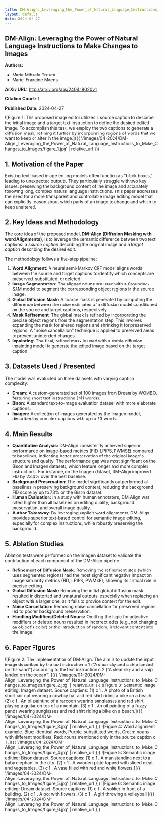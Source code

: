 ```yaml
---
title: DM-Align:_Leveraging_the_Power_of_Natural_Language_Instructions_to_Make_Changes_to_Images
layout: default
date: 2024-04-27
---
```

## DM-Align: Leveraging the Power of Natural Language Instructions to Make Changes to Images
**Authors:**
- Maria Mihaela Trusca
- Marie-Francine Moens

**ArXiv URL:** http://arxiv.org/abs/2404.18020v1

**Citation Count:** 1

**Published Date:** 2024-04-27

![Figure 1: The proposed image editor utilizes a source caption to describe the initial image and a target text instruction to define the desired edited image. To accomplish this task, we employ the two captions to generate a diffusion mask, refining it further by incorporating regions of words that we want to keep or alter in the image.]({{ '/images/04-2024/DM-Align:_Leveraging_the_Power_of_Natural_Language_Instructions_to_Make_Changes_to_Images/figure_1.jpg' | relative_url }})
## 1. Motivation of the Paper
Existing text-based image editing models often function as "black boxes," leading to unexpected outputs. They particularly struggle with two key issues: preserving the background content of the image and accurately following long, complex natural language instructions. This paper addresses the need for a more transparent and controllable image editing model that can explicitly reason about which parts of an image to change and which to keep unaltered.

## 2. Key Ideas and Methodology
The core idea of the proposed model, **DM-Align (Diffusion Masking with word Alignments)**, is to leverage the semantic difference between two text captions: a *source caption* describing the original image and a *target caption* describing the desired edit.

The methodology follows a five-step pipeline:
1.  **Word Alignment:** A neural semi-Markov CRF model aligns words between the source and target captions to identify which concepts are preserved, substituted, or deleted.
2.  **Image Segmentation:** The aligned nouns are used with a Grounded-SAM model to segment the corresponding object regions in the source image.
3.  **Global Diffusion Mask:** A coarse mask is generated by computing the difference between the noise estimates of a diffusion model conditioned on the source and target captions, respectively.
4.  **Mask Refinement:** The global mask is refined by incorporating the precise object regions from the segmentation step. This involves expanding the mask for altered regions and shrinking it for preserved regions. A "noise cancellation" technique is applied to preserved areas to prevent unintended changes.
5.  **Inpainting:** The final, refined mask is used with a stable diffusion inpainting model to generate the edited image based on the target caption.

## 3. Datasets Used / Presented
The model was evaluated on three datasets with varying caption complexity:
*   **Dream:** A custom-generated set of 100 images from Dream by WOMBO, featuring short text instructions (≤11 words).
*   **Bison:** A standard text-to-image evaluation dataset with more elaborate captions.
*   **Imagen:** A collection of images generated by the Imagen model, described by complex captions with up to 23 words.

## 4. Main Results
*   **Quantitative Analysis:** DM-Align consistently achieved superior performance on image-based metrics (FID, LPIPS, PWMSE) compared to baselines, indicating better preservation of the original image's structure and quality. The performance gap was most significant on the Bison and Imagen datasets, which feature longer and more complex instructions. For instance, on the Imagen dataset, DM-Align improved FID by 23.4% over the best baseline.
*   **Background Preservation:** The model significantly outperformed all baselines in preserving background content, reducing the background FID score by up to 73% on the Bison dataset.
*   **Human Evaluation:** In a study with human annotators, DM-Align was rated higher than all baselines on editing quality, background preservation, and overall image quality.
*   **Author Takeaway:** By leveraging explicit word alignments, DM-Align provides superior text-based control for semantic image editing, especially for complex instructions, while robustly preserving the background.

## 5. Ablation Studies
Ablation tests were performed on the Imagen dataset to validate the contribution of each component of the DM-Align pipeline.
*   **Refinement of Diffusion Mask:** Removing the refinement step (which uses segmented regions) had the most significant negative impact on image similarity metrics (FID, LPIPS, PWMSE), showing its critical role in precise editing.
*   **Global Diffusion Mask:** Removing the initial global diffusion mask resulted in distorted and unnatural outputs, especially when replacing an object with a larger one, as it fails to provide context for the edit.
*   **Noise Cancellation:** Removing noise cancellation for preserved regions led to poorer background preservation.
*   **Handling Modifiers/Deleted Nouns:** Omitting the logic for adjective modifiers or deleted nouns resulted in incorrect edits (e.g., not changing an object's color) or the introduction of random, irrelevant content into the image.

## 6. Paper Figures
![Figure 2: The implementation of DM-Align. The aim is to update the input image described by the text instruction c 1 (“A clear sky and a ship landed on the sand") according to the text instruction c 2 (“A clear sky and a ship landed on the ocean").]({{ '/images/04-2024/DM-Align:_Leveraging_the_Power_of_Natural_Language_Instructions_to_Make_Changes_to_Images/figure_2.jpg' | relative_url }})
![Figure 3: Semantic image editing: Imagen dataset. Source captions: (1) c 1 . A photo of a British shorthair cat wearing a cowboy hat and red shirt riding a bike on a beach. (2) c 1 . An oil painting of a raccoon wearing sunglasses and red shirt playing a guitar on top of a mountain. (3) c 1 . An oil painting of a fuzzy panda wearing sunglasses and red shirt riding a bike on a beach.]({{ '/images/04-2024/DM-Align:_Leveraging_the_Power_of_Natural_Language_Instructions_to_Make_Changes_to_Images/figure_3.jpg' | relative_url }})
![Figure 4: Word alignment example. Blue: identical words, Purple: substituted words, Green: nouns with different modifiers, Red: nouns mentioned only in the source caption c 1 .]({{ '/images/04-2024/DM-Align:_Leveraging_the_Power_of_Natural_Language_Instructions_to_Make_Changes_to_Images/figure_4.jpg' | relative_url }})
![Figure 5: Semantic image editing: Bison dataset. Source captions: (1) c 1 . A man standing next to a baby elephant in the city. (2) c 1 . A wooden plate topped with sliced meat and vegetables. (3) c 1 . A vase filled with red and white flowers.]({{ '/images/04-2024/DM-Align:_Leveraging_the_Power_of_Natural_Language_Instructions_to_Make_Changes_to_Images/figure_5.jpg' | relative_url }})
![Figure 6: Semantic image editing: Dream dataset. Source captions: (1) c 1 . A soldier in front of a building. (2) c 1 . A pot with flowers. (3) c 1 . A girl throwing a volleyball.]({{ '/images/04-2024/DM-Align:_Leveraging_the_Power_of_Natural_Language_Instructions_to_Make_Changes_to_Images/figure_6.jpg' | relative_url }})
